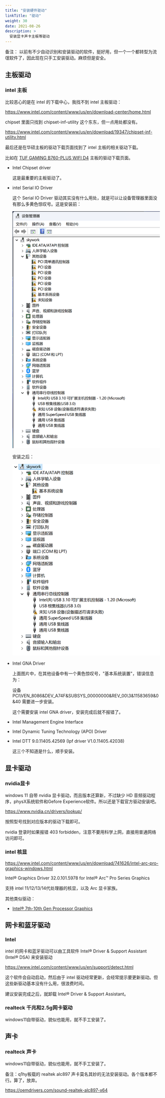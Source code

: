 ```yaml
---
title: "安装硬件驱动"
linkTitle: "驱动"
weight: 30
date: 2021-08-26
description: >
  安装显卡声卡主板等驱动
---
```


备注： 以前有不少自动识别和安装驱动的软件，挺好用，但一个一个都转型为流氓软件了，因此现在只手工安装驱动。麻烦但是安全。

## 主板驱动

### intel 主板

比较恶心的是在 intel 的下载中心，我找不到 intel 主板驱动：

https://www.intel.com/content/www/us/en/download-center/home.html

chipset 里面只找到 chipset-inf-utility 这个东东，但一点用处都没有。

https://www.intel.com/content/www/us/en/download/19347/chipset-inf-utility.html

最后还是在华硕主板的驱动下载页面找到了 intel 主板的相关驱动下载。

比如在 [TUF GAMING B760-PLUS WIFI D4](https://www.asus.com/motherboards-components/motherboards/tuf-gaming/tuf-gaming-b760-plus-wifi-d4/helpdesk_download?model2Name=TUF-GAMING-B760-PLUS-WIFI-D4) 主板的驱动下载页面。

- Intel Chipset driver

  这是最重要的主板驱动了。

- intel Serial IO Driver

  这个 Serial IO Driver 驱动其实没有什么用处，就是可以让设备管理器里面没有那么多黄色惊叹号。这是安装前：

  ![](images/drivers-01.png)

  安装之后：

  ![](images/drivers-02.png)

- Intel GNA Driver

  上面图片中，在其他设备中有一个黄色惊叹号，"基本系统装置"，错误信息为：

  设备 PCI\VEN_8086&DEV_A74F&SUBSYS_00000000&REV_00\3&11583659&0&40 需要进一步安装。

  这个需要安装 intel GNA driver，安装完成后就不报错了。

- Intel Management Engine Interface
- Intel Dynamic Tuning Technology (APO) Driver
- Intel DTT 9.0.11405.42569 (Ipf driver V1.0.11405.42038)
  
  这三个不知道是什么，顺手安装。


## 显卡驱动

### nvidia显卡

windows 11 自带 nvidia 显卡驱动，而且版本还算新，不过缺少 HD 音频驱动程序，physX系统软件和Gefore Experience软件。所以还是下载官方驱动安装吧。

https://www.nvidia.cn/drivers/lookup/

按照型号找到对应版本的驱动下载即可。

nvidia 登录时如果报错 403 forbidden，注意不要用科学上网，直接用普通网络访问即可。

### intel 核显

https://www.intel.com/content/www/us/en/download/741626/intel-arc-pro-graphics-windows.html

Intel® Graphics Driver 32.0.101.5978 for Intel® Arc™ Pro Series Graphics

支持 intel 11/12/13/14代处理器的核显，以及 Arc 显卡家族。

其他类似驱动：

- [Intel® 7th-10th Gen Processor Graphics](https://www.intel.com/content/www/us/en/download/776137/intel-7th-10th-gen-processor-graphics-windows.html)


## 网卡和蓝牙驱动

### Intel

intel 的网卡和蓝牙驱动可以由工具软件 Intel® Driver & Support Assistant (Intel® DSA) 来安装驱动

https://www.intel.com/content/www/us/en/support/detect.html

这个软件会自动启动，然后由于 intel 驱动经常更新，会经常提示要更新驱动。但这些新驱动基本没有什么用，很浪费时间。

建议安装完成之后，就卸载 Intel® Driver & Support Assistant。

### realteck 千兆和2.5g网卡驱动

windows11自带驱动，貌似也能用，就不手工安装了。

## 声卡

### realteck 声卡

windows11自带驱动，貌似也能用，就不手工安装了。

备注：q1hy板载的 realtek alc897 声卡莫名其妙的无法安装驱动。各个版本都不行。算了，放弃。

https://oemdrivers.com/sound-realtek-alc897-x64 
